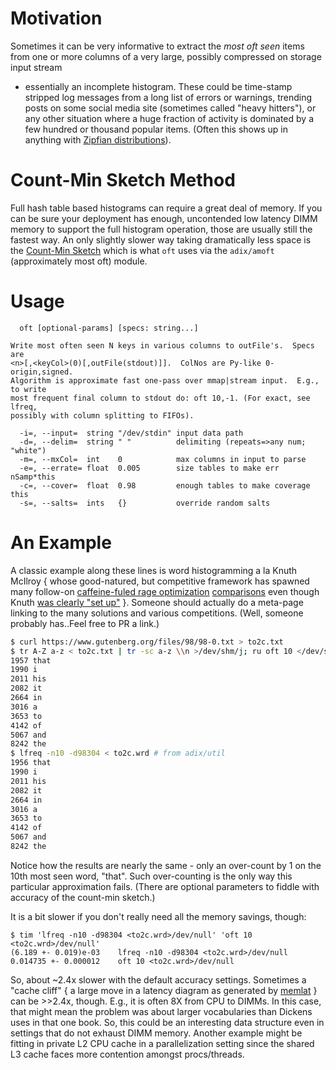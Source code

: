 Motivation
==========
Sometimes it can be very informative to extract the *most oft seen* items from
one or more columns of a very large, possibly compressed on storage input stream
- essentially an incomplete histogram.  These could be time-stamp stripped log
messages from a long list of errors or warnings, trending posts on some social
media site (sometimes called "heavy hitters"), or any other situation where a
huge fraction of activity is dominated by a few hundred or thousand popular
items.  (Often this shows up in anything with [Zipfian distributions](zipf.md)).

Count-Min Sketch Method
=======================
Full hash table based histograms can require a great deal of memory.  If you can
be sure your deployment has enough, uncontended low latency DIMM memory to
support the full histogram operation, those are usually still the fastest way.
An only slightly slower way taking dramatically less space is the [Count-Min
Sketch](https://en.wikipedia.org/wiki/Count%E2%80%93min_sketch) which is what
`oft` uses via the `adix/amoft` (approximately most oft) module.

Usage
=====
```
  oft [optional-params] [specs: string...]

Write most often seen N keys in various columns to outFile's.  Specs are
<n>[,<keyCol>(0)[,outFile(stdout)]].  ColNos are Py-like 0-origin,signed.
Algorithm is approximate fast one-pass over mmap|stream input.  E.g., to write
most frequent final column to stdout do: oft 10,-1. (For exact, see lfreq,
possibly with column splitting to FIFOs).

  -i=, --input=  string "/dev/stdin" input data path
  -d=, --delim=  string " "          delimiting (repeats=>any num; "white")
  -m=, --mxCol=  int    0            max columns in input to parse
  -e=, --errate= float  0.005        size tables to make err nSamp*this
  -c=, --cover=  float  0.98         enough tables to make coverage this
  -s=, --salts=  ints   {}           override random salts
```

An Example
==========
A classic example along these lines is word histogramming a la Knuth McIlroy
{ whose good-natured, but competitive framework has spawned many follow-on
[caffeine-fuled rage optimization](https://github.com/benhoyt/countwords)
[comparisons](https://stackoverflow.com/questions/25957835/wordcount-how-inefficient-is-mcilroys-solution)
even though Knuth [was clearly "set
up"](https://buttondown.email/hillelwayne/archive/donald-knuth-was-framed/) }.
Someone should actually do a meta-page linking to the many solutions and various
competitions.  (Well, someone probably has..Feel free to PR a link.)

```sh
$ curl https://www.gutenberg.org/files/98/98-0.txt > to2c.txt
$ tr A-Z a-z < to2c.txt | tr -sc a-z \\n >/dev/shm/j; ru oft 10 </dev/shm/j
1957 that
1990 i
2011 his
2082 it
2664 in
3016 a
3653 to
4142 of
5067 and
8242 the
$ lfreq -n10 -d98304 < to2c.wrd # from adix/util
1956 that
1990 i
2011 his
2082 it
2664 in
3016 a
3653 to
4142 of
5067 and
8242 the
```
Notice how the results are nearly the same - only an over-count by 1 on the 10th
most seen word, "that".  Such over-counting is the only way this particular
approximation fails.  (There are optional parameters to fiddle with accuracy of
the count-min sketch.)

It is a bit slower if you don't really need all the memory savings, though:
```
$ tim 'lfreq -n10 -d98304 <to2c.wrd>/dev/null' 'oft 10 <to2c.wrd>/dev/null'
(6.189 +- 0.019)e-03    lfreq -n10 -d98304 <to2c.wrd>/dev/null
0.014735 +- 0.000012    oft 10 <to2c.wrd>/dev/null
```

So, about ~2.4x slower with the default accuracy settings.  Sometimes a "cache
cliff" { a large move in a latency diagram as generated by [memlat](memlat.md) }
can be >>2.4x, though.  E.g., it is often 8X from CPU to DIMMs.  In this case,
that might mean the problem was about larger vocabularies than Dickens uses in
that one book.  So, this could be an interesting data structure even in settings
that do not exhaust DIMM memory.  Another example might be fitting in private
L2 CPU cache in a parallelization setting since the shared L3 cache faces more
contention amongst procs/threads.
